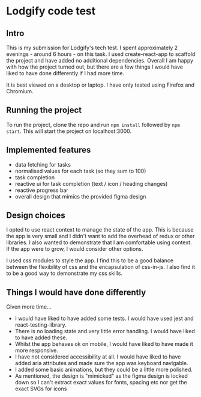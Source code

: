 # Lodgify code test

## Intro

This is my submission for Lodgify's tech test. I spent approximately 2 evenings - around 6 hours - on this task. I used create-react-app to scaffold the project and have added no additional dependencies. Overall I am happy with how the project turned out, but there are a few things I would have liked to have done differently if I had more time.

It is best viewed on a desktop or laptop. I have only tested using Firefox and Chromium.

## Running the project

To run the project, clone the repo and run `npm install` followed by `npm start`. This will start the project on localhost:3000.

## Implemented features

- data fetching for tasks
- normalised values for each task (so they sum to 100)
- task completion
- reactive ui for task completion (text / icon / heading changes)
- reactive progress bar
- overall design that mimics the provided figma design

## Design choices

I opted to use react context to manage the state of the app. This is because the app is very small and I didn't want to add the overhead of redux or other libraries. I also wanted to demonstrate that I am comfortable using context. If the app were to grow, I would consider other options.

I used css modules to style the app. I find this to be a good balance between the flexibility of css and the encapsulation of css-in-js. I also find it to be a good way to demonstrate my css skills.

## Things I would have done differently

Given more time...

- I would have liked to have added some tests. I would have used jest and react-testing-library.
- There is no loading state and very little error handling. I would have liked to have added these.
- Whilst the app behaves ok on mobile, I would have liked to have made it more responsive.
- I have not considered accessibility at all. I would have liked to have added aria attributes and made sure the app was keyboard navigable.
- I added some basic animations, but they could be a little more polished.
- As mentioned, the design is "mimicked" as the figma design is locked down so I can't extract exact values for fonts, spacing etc nor get the exact SVGs for icons
